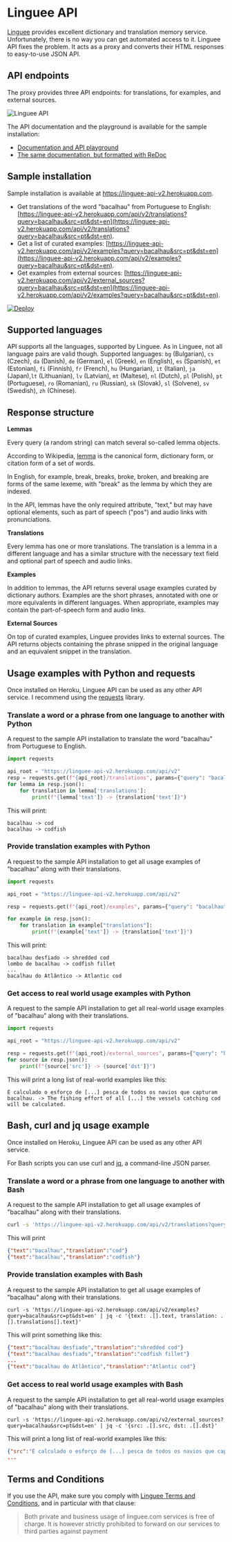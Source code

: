 # Linguee API

[Linguee](https://linguee.com) provides excellent dictionary and translation memory service. Unfortunately, there is no way you can get automated access to it. Linguee API fixes the problem. It acts as a proxy and converts their HTML responses to easy-to-use JSON API.

## API endpoints

The proxy provides three API endpoints: for translations, for examples, and external sources.

![Linguee API](./docs/linguee-api.png)

The API documentation and the playground is available for the sample installation:

- [Documentation and API playground](https://linguee-api-v2.herokuapp.com/docs)
- [The same documentation, but formatted with ReDoc](https://linguee-api-v2.herokuapp.com/redoc)

## Sample installation

Sample installation is available at https://linguee-api-v2.herokuapp.com.

- Get translations of the word "bacalhau" from Portuguese to English: [https://linguee-api-v2.herokuapp.com/api/v2/translations?query=bacalhau&src=pt&dst=en](https://linguee-api-v2.herokuapp.com/api/v2/translations?query=bacalhau&src=pt&dst=en).
- Get a list of curated examples: [https://linguee-api-v2.herokuapp.com/api/v2/examples?query=bacalhau&src=pt&dst=en](https://linguee-api-v2.herokuapp.com/api/v2/examples?query=bacalhau&src=pt&dst=en).
- Get examples from external sources: [https://linguee-api-v2.herokuapp.com/api/v2/external_sources?query=bacalhau&src=pt&dst=en](https://linguee-api-v2.herokuapp.com/api/v2/examples?query=bacalhau&src=pt&dst=en).

[![Deploy](https://www.herokucdn.com/deploy/button.svg)](https://heroku.com/deploy)


## Supported languages

API supports all the languages, supported by Linguee. As in Linguee, not all language pairs are valid though. Supported languages:
`bg` (Bulgarian), `cs` (Czech), `da` (Danish), `de` (German), `el` (Greek), `en` (English), `es` (Spanish), `et` (Estonian), `fi` (Finnish), `fr` (French), `hu` (Hungarian), `it` (Italian), `ja` (Japan),`lt` (Lithuanian), `lv` (Latvian), `mt` (Maltese), `nl` (Dutch), `pl` (Polish), `pt` (Portuguese), `ro` (Romanian), `ru` (Russian), `sk` (Slovak), `sl` (Solvene), `sv` (Swedish), `zh` (Chinese).

## Response structure

**Lemmas**

Every query (a random string) can match several so-called lemma objects.

According to Wikipedia, [lemma](https://en.wikipedia.org/wiki/Lemma_(morphology)) is the canonical form, dictionary form, or citation form of a set of words.

In English, for example, break, breaks, broke, broken, and breaking are forms of the same lexeme, with "break" as the lemma by which they are indexed.

In the API, lemmas have the only required attribute, "text," but may have optional elements, such as part of speech ("pos") and audio links with pronunciations.


**Translations**

Every lemma has one or more translations. The translation is a lemma in a different language and has a similar structure with the necessary text field and optional part of speech and audio links.


**Examples**

In addition to lemmas, the API returns several usage examples curated by dictionary authors. Examples are the short phrases, annotated with one or more equivalents in different languages. When appropriate, examples may contain the part-of-speech form and audio links.

**External Sources**

On top of curated examples, Linguee provides links to external sources. The API returns objects containing the phrase snipped in the original language and an equivalent snippet in the translation.

## Usage examples with Python and requests

Once installed on Heroku, Linguee API can be used as any other API service. I recommend using the [requests](https://docs.python-requests.org/) library.

### Translate a word or a phrase from one language to another with Python

A request to the sample API installation to translate the word "bacalhau" from Portuguese to English.

```python
import requests

api_root = "https://linguee-api-v2.herokuapp.com/api/v2"
resp = requests.get(f"{api_root}/translations", params={"query": "bacalhau", "src": "pt", "dst": "en"})
for lemma in resp.json():
    for translation in lemma['translations']:
        print(f"{lemma['text']} -> {translation['text']}")
```

This will print:

```
bacalhau -> cod
bacalhau -> codfish
```

### Provide translation examples with Python

A request to the sample API installation to get all usage examples of "bacalhau" along with their translations.

```python
import requests

api_root = "https://linguee-api-v2.herokuapp.com/api/v2"

resp = requests.get(f"{api_root}/examples", params={"query": "bacalhau", "src": "pt", "dst": "en"})

for example in resp.json():
    for translation in example["translations"]:
        print(f"{example['text']} -> {translation['text']}")
```

This will print:

```
bacalhau desfiado -> shredded cod
lombo de bacalhau -> codfish fillet
...
bacalhau do Atlântico -> Atlantic cod
```

### Get access to real world usage examples with Python

A request to the sample API installation to get all real-world usage examples of "bacalhau" along with their translations.

```python
import requests

api_root = "https://linguee-api-v2.herokuapp.com/api/v2"

resp = requests.get(f"{api_root}/external_sources", params={"query": "bacalhau", "src": "pt", "dst": "en"})
for source in resp.json():
    print(f"{source['src']} -> {source['dst']}")
```

This will print a long list of real-world examples like this:

```
É calculado o esforço de [...] pesca de todos os navios que capturam bacalhau. -> The fishing effort of all [...] the vessels catching cod will be calculated.
```


## Bash, curl and jq usage example

Once installed on Heroku, Linguee API can be used as any other API service.

For Bash scripts you can use curl and [jq](https://stedolan.github.io/jq/), a command-line JSON parser.

### Translate a word or a phrase from one language to another with Bash

A request to the sample API installation to get all usage examples of "bacalhau" along with their translations.

```bash
curl -s 'https://linguee-api-v2.herokuapp.com/api/v2/translations?query=bacalhau&src=pt&dst=en' | jq -c '{text: .[].text, translation: .[].translations[].text}'
```

This will print

```json lines
{"text":"bacalhau","translation":"cod"}
{"text":"bacalhau","translation":"codfish"}
```

### Provide translation examples with Bash

A request to the sample API installation to get all usage examples of "bacalhau" along with their translations.

```shell
curl -s 'https://linguee-api-v2.herokuapp.com/api/v2/examples?query=bacalhau&src=pt&dst=en' | jq -c '{text: .[].text, translation: .[].translations[].text}'
```

This will print something like this:

```json lines
{"text":"bacalhau desfiado","translation":"shredded cod"}
{"text":"bacalhau desfiado","translation":"codfish fillet"}
...
{"text":"bacalhau do Atlântico","translation":"Atlantic cod"}
```

### Get access to real world usage examples with Bash

A request to the sample API installation to get all real-world usage examples of "bacalhau" along with their translations.

```shell
curl -s 'https://linguee-api-v2.herokuapp.com/api/v2/external_sources?query=bacalhau&src=pt&dst=en' | jq -c '{src: .[].src, dst: .[].dst}'
```

This will print a long list of real-world examples like this:

```json lines
{"src":"É calculado o esforço de [...] pesca de todos os navios que capturam bacalhau.","dst":"The fishing effort of all [...] the vessels catching cod will be calculated."}
...
```

## Terms and Conditions

If you use the API, make sure you comply with
[Linguee Terms and Conditions](http://www.linguee.com/page/termsAndConditions.php),
and in particular with that clause:

> Both private and business usage of linguee.com services is free of charge.
> It is however strictly prohibited to forward on our services to third
> parties against payment
